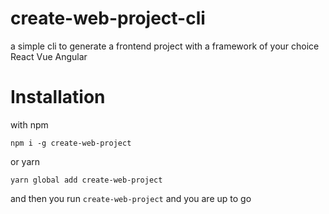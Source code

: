 # create-web-project-cli

a simple cli to generate a frontend project with a framework of your choice React Vue Angular

# Installation

with npm

`npm i -g create-web-project`

or yarn

`yarn global add create-web-project`

and then you run `create-web-project` and you are up
to go
